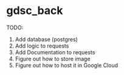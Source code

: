 # gdsc_back


TODO: 
1. Add database (postgres)
2. Add logic to requests
3. Add Documentation to requests
4. Figure out how to store image
5. Figure out how to host it in Google Cloud